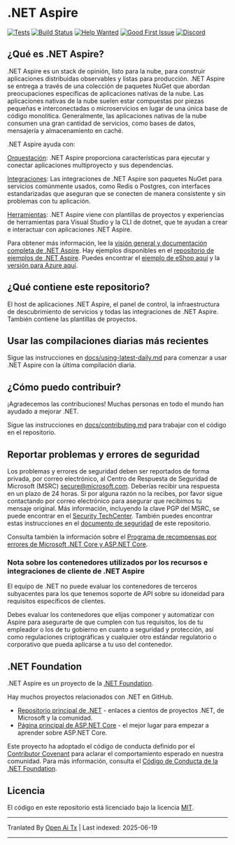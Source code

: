 # .NET Aspire

[![Tests](https://github.com/dotnet/aspire/actions/workflows/tests.yml/badge.svg?branch=main&event=push)](https://github.com/dotnet/aspire/actions/workflows/tests.yml)
[![Build Status](https://dev.azure.com/dnceng-public/public/_apis/build/status%2Fdotnet%2Faspire%2Fdotnet.aspire?branchName=main)](https://dev.azure.com/dnceng-public/public/_build/latest?definitionId=274&branchName=main)
[![Help Wanted](https://img.shields.io/github/issues/dotnet/aspire/help%20wanted?style=flat&color=%24EC820&label=help%20wanted)](https://github.com/dotnet/aspire/labels/help%20wanted)
[![Good First Issue](https://img.shields.io/github/issues/dotnet/aspire/good%20first%20issue?style=flat&color=%24EC820&label=good%20first%20issue)](https://github.com/dotnet/aspire/labels/good%20first%20issue)
[![Discord](https://img.shields.io/discord/732297728826277939?style=flat&logo=discord&logoColor=white&label=Join%20our%20Discord&labelColor=512bd4&color=cyan)](https://discord.com/invite/h87kDAHQgJ)

## ¿Qué es .NET Aspire?

.NET Aspire es un stack de opinión, listo para la nube, para construir aplicaciones distribuidas observables y listas para producción. .NET Aspire se entrega a través de una colección de paquetes NuGet que abordan preocupaciones específicas de aplicaciones nativas de la nube. Las aplicaciones nativas de la nube suelen estar compuestas por piezas pequeñas e interconectadas o microservicios en lugar de una única base de código monolítica. Generalmente, las aplicaciones nativas de la nube consumen una gran cantidad de servicios, como bases de datos, mensajería y almacenamiento en caché.

.NET Aspire ayuda con:

[Orquestación](https://learn.microsoft.com/dotnet/aspire/get-started/aspire-overview?#orchestration): .NET Aspire proporciona características para ejecutar y conectar aplicaciones multiproyecto y sus dependencias.

[Integraciones](https://learn.microsoft.com/dotnet/aspire/get-started/aspire-overview?#net-aspire-integrations): Las integraciones de .NET Aspire son paquetes NuGet para servicios comúnmente usados, como Redis o Postgres, con interfaces estandarizadas que aseguran que se conecten de manera consistente y sin problemas con tu aplicación.

[Herramientas](https://learn.microsoft.com/dotnet/aspire/get-started/aspire-overview?#project-templates-and-tooling): .NET Aspire viene con plantillas de proyectos y experiencias de herramientas para Visual Studio y la CLI de dotnet, que te ayudan a crear e interactuar con aplicaciones .NET Aspire.

Para obtener más información, lee la [visión general y documentación completa de .NET Aspire](https://learn.microsoft.com/dotnet/aspire/). Hay ejemplos disponibles en el [repositorio de ejemplos de .NET Aspire](https://github.com/dotnet/aspire-samples). Puedes encontrar el [ejemplo de eShop aquí](https://github.com/dotnet/eshop) y la [versión para Azure aquí](https://github.com/Azure-Samples/eShopOnAzure).

## ¿Qué contiene este repositorio?

El host de aplicaciones .NET Aspire, el panel de control, la infraestructura de descubrimiento de servicios y todas las integraciones de .NET Aspire. También contiene las plantillas de proyectos.

## Usar las compilaciones diarias más recientes

Sigue las instrucciones en [docs/using-latest-daily.md](https://raw.githubusercontent.com/dotnet/aspire/main/docs/using-latest-daily.md) para comenzar a usar .NET Aspire con la última compilación diaria.

## ¿Cómo puedo contribuir?

¡Agradecemos las contribuciones! Muchas personas en todo el mundo han ayudado a mejorar .NET.

Sigue las instrucciones en [docs/contributing.md](https://raw.githubusercontent.com/dotnet/aspire/main/docs/contributing.md) para trabajar con el código en el repositorio.

## Reportar problemas y errores de seguridad

Los problemas y errores de seguridad deben ser reportados de forma privada, por correo electrónico, al Centro de Respuesta de Seguridad de Microsoft (MSRC) <secure@microsoft.com>. Deberías recibir una respuesta en un plazo de 24 horas. Si por alguna razón no la recibes, por favor sigue contactando por correo electrónico para asegurar que recibimos tu mensaje original. Más información, incluyendo la clave PGP del MSRC, se puede encontrar en el [Security TechCenter](https://www.microsoft.com/msrc/faqs-report-an-issue). También puedes encontrar estas instrucciones en el [documento de seguridad](https://raw.githubusercontent.com/dotnet/aspire/main/SECURITY.md) de este repositorio.

Consulta también la información sobre el [Programa de recompensas por errores de Microsoft .NET Core y ASP.NET Core](https://www.microsoft.com/msrc/bounty-dot-net-core).

### Nota sobre los contenedores utilizados por los recursos e integraciones de cliente de .NET Aspire

El equipo de .NET no puede evaluar los contenedores de terceros subyacentes para los que tenemos soporte de API sobre su idoneidad para requisitos específicos de clientes.

Debes evaluar los contenedores que elijas componer y automatizar con Aspire para asegurarte de que cumplen con tus requisitos, los de tu empleador o los de tu gobierno en cuanto a seguridad y protección, así como regulaciones criptográficas y cualquier otro estándar regulatorio o corporativo que pueda aplicarse a tu uso del contenedor.

## .NET Foundation

.NET Aspire es un proyecto de la [.NET Foundation](https://www.dotnetfoundation.org/projects).

Hay muchos proyectos relacionados con .NET en GitHub.

* [Repositorio principal de .NET](https://github.com/Microsoft/dotnet) - enlaces a cientos de proyectos .NET, de Microsoft y la comunidad.
* [Página principal de ASP.NET Core](https://docs.microsoft.com/aspnet/core) - el mejor lugar para empezar a aprender sobre ASP.NET Core.

Este proyecto ha adoptado el código de conducta definido por el [Contributor Covenant](https://contributor-covenant.org) para aclarar el comportamiento esperado en nuestra comunidad. Para más información, consulta el [Código de Conducta de la .NET Foundation](https://www.dotnetfoundation.org/code-of-conduct).

## Licencia

El código en este repositorio está licenciado bajo la licencia [MIT](https://raw.githubusercontent.com/dotnet/aspire/main/LICENSE.TXT).

---

Tranlated By [Open Ai Tx](https://github.com/OpenAiTx/OpenAiTx) | Last indexed: 2025-06-19

---